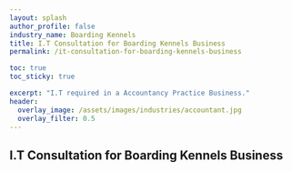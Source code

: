 ```yaml
---
layout: splash 
author_profile: false 
industry_name: Boarding Kennels
title: I.T Consultation for Boarding Kennels Business
permalink: /it-consultation-for-boarding-kennels-business

toc: true
toc_sticky: true

excerpt: "I.T required in a Accountancy Practice Business."
header:
  overlay_image: /assets/images/industries/accountant.jpg
  overlay_filter: 0.5 
---
```


## I.T Consultation for Boarding Kennels Business